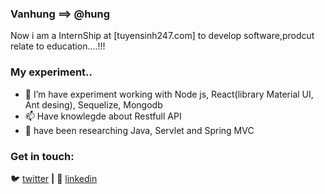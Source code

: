 ### Vanhung ==> @hung

Now i am a InternShip at [tuyensinh247.com] to develop software,prodcut relate to education....!!!



### My experiment..
- 🌱 I’m have experiment working with Node js, React(library Material UI, Ant desing), Sequelize, Mongodb
- 📫 Have knowlegde about Restfull API
- 🔭 have been researching Java, Servlet and Spring MVC


### Get in touch:
🐦 [twitter](https://twitter.com/VanHung54690315) **|**
👔 [linkedin](https://www.linkedin.com/in/hung-van-3799081aa/)
